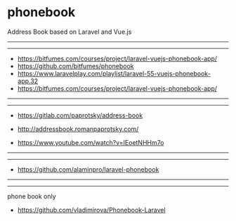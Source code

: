 # phonebook
Address Book based on Laravel and Vue.js

---
***

* https://bitfumes.com/courses/project/laravel-vuejs-phonebook-app/
* https://github.com/bitfumes/phonebook
* https://www.laravelplay.com/playlist/laravel-55-vuejs-phonebook-app.32
* https://bitfumes.com/courses/project/laravel-vuejs-phonebook-app/

---
***

* https://gitlab.com/paprotsky/address-book
* http://addressbook.romanpaprotsky.com/

* https://www.youtube.com/watch?v=IEoetNHHm7o

---
***

* https://github.com/alaminpro/laravel-phonebook

---
***
phone book only

* https://github.com/vladimirova/Phonebook-Laravel
